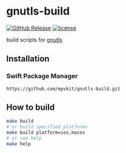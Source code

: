 # gnutls-build


[![GitHub Release](https://img.shields.io/github/v/release/mpvkit/gnutls-build?display_name=release)](https://github.com/gnutls/gnutls)
[![license](https://img.shields.io/github/license/mpvkit/gnutls-build)](https://github.com/mpvkit/gnutls-build/main/LICENSE)

build scripts for [gnutls](https://github.com/gnutls/gnutls)

## Installation

### Swift Package Manager

```
https://github.com/mpvkit/gnutls-build.git
```

## How to build

```bash
make build
# or build specified platforms
make build platform=ios,macos
# or see help
make help
```

